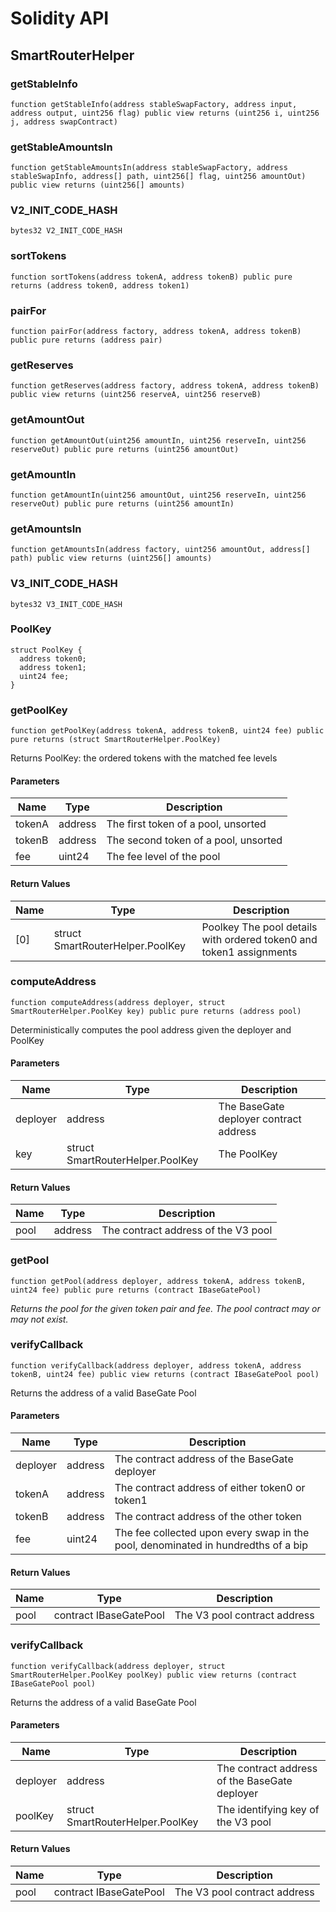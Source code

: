 # Solidity API

## SmartRouterHelper

### getStableInfo

```solidity
function getStableInfo(address stableSwapFactory, address input, address output, uint256 flag) public view returns (uint256 i, uint256 j, address swapContract)
```

### getStableAmountsIn

```solidity
function getStableAmountsIn(address stableSwapFactory, address stableSwapInfo, address[] path, uint256[] flag, uint256 amountOut) public view returns (uint256[] amounts)
```

### V2_INIT_CODE_HASH

```solidity
bytes32 V2_INIT_CODE_HASH
```

### sortTokens

```solidity
function sortTokens(address tokenA, address tokenB) public pure returns (address token0, address token1)
```

### pairFor

```solidity
function pairFor(address factory, address tokenA, address tokenB) public pure returns (address pair)
```

### getReserves

```solidity
function getReserves(address factory, address tokenA, address tokenB) public view returns (uint256 reserveA, uint256 reserveB)
```

### getAmountOut

```solidity
function getAmountOut(uint256 amountIn, uint256 reserveIn, uint256 reserveOut) public pure returns (uint256 amountOut)
```

### getAmountIn

```solidity
function getAmountIn(uint256 amountOut, uint256 reserveIn, uint256 reserveOut) public pure returns (uint256 amountIn)
```

### getAmountsIn

```solidity
function getAmountsIn(address factory, uint256 amountOut, address[] path) public view returns (uint256[] amounts)
```

### V3_INIT_CODE_HASH

```solidity
bytes32 V3_INIT_CODE_HASH
```

### PoolKey

```solidity
struct PoolKey {
  address token0;
  address token1;
  uint24 fee;
}
```

### getPoolKey

```solidity
function getPoolKey(address tokenA, address tokenB, uint24 fee) public pure returns (struct SmartRouterHelper.PoolKey)
```

Returns PoolKey: the ordered tokens with the matched fee levels

#### Parameters

| Name   | Type    | Description                          |
| ------ | ------- | ------------------------------------ |
| tokenA | address | The first token of a pool, unsorted  |
| tokenB | address | The second token of a pool, unsorted |
| fee    | uint24  | The fee level of the pool            |

#### Return Values

| Name | Type                             | Description                                                         |
| ---- | -------------------------------- | ------------------------------------------------------------------- |
| [0]  | struct SmartRouterHelper.PoolKey | Poolkey The pool details with ordered token0 and token1 assignments |

### computeAddress

```solidity
function computeAddress(address deployer, struct SmartRouterHelper.PoolKey key) public pure returns (address pool)
```

Deterministically computes the pool address given the deployer and PoolKey

#### Parameters

| Name     | Type                             | Description                            |
| -------- | -------------------------------- | -------------------------------------- |
| deployer | address                          | The BaseGate deployer contract address |
| key      | struct SmartRouterHelper.PoolKey | The PoolKey                            |

#### Return Values

| Name | Type    | Description                         |
| ---- | ------- | ----------------------------------- |
| pool | address | The contract address of the V3 pool |

### getPool

```solidity
function getPool(address deployer, address tokenA, address tokenB, uint24 fee) public pure returns (contract IBaseGatePool)
```

_Returns the pool for the given token pair and fee. The pool contract may or may not exist._

### verifyCallback

```solidity
function verifyCallback(address deployer, address tokenA, address tokenB, uint24 fee) public view returns (contract IBaseGatePool pool)
```

Returns the address of a valid BaseGate Pool

#### Parameters

| Name     | Type    | Description                                                                       |
| -------- | ------- | --------------------------------------------------------------------------------- |
| deployer | address | The contract address of the BaseGate deployer                                     |
| tokenA   | address | The contract address of either token0 or token1                                   |
| tokenB   | address | The contract address of the other token                                           |
| fee      | uint24  | The fee collected upon every swap in the pool, denominated in hundredths of a bip |

#### Return Values

| Name | Type                   | Description                  |
| ---- | ---------------------- | ---------------------------- |
| pool | contract IBaseGatePool | The V3 pool contract address |

### verifyCallback

```solidity
function verifyCallback(address deployer, struct SmartRouterHelper.PoolKey poolKey) public view returns (contract IBaseGatePool pool)
```

Returns the address of a valid BaseGate Pool

#### Parameters

| Name     | Type                             | Description                                   |
| -------- | -------------------------------- | --------------------------------------------- |
| deployer | address                          | The contract address of the BaseGate deployer |
| poolKey  | struct SmartRouterHelper.PoolKey | The identifying key of the V3 pool            |

#### Return Values

| Name | Type                   | Description                  |
| ---- | ---------------------- | ---------------------------- |
| pool | contract IBaseGatePool | The V3 pool contract address |
